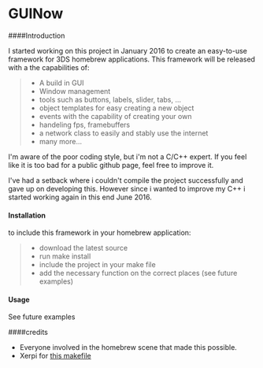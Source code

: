 GUINow
=======

####Introduction

I started working on this project in January 2016 to create an easy-to-use framework for 3DS homebrew applications.
This framework will be released with a the capabilities of:

> - A build in GUI
> - Window management
> - tools such as buttons, labels, slider, tabs, ...
> - object templates for easy creating a new object
> - events with the capability of creating your own
> - handeling fps, framebuffers
> - a network class to easily and stably use the internet
> - many more...

I'm aware of the poor coding style, but i'm not a C/C++ expert.
If you feel like it is too bad for a public github page, feel free to improve it.

I've had a setback where i couldn't compile the project successfully and gave up on developing this.
However since i wanted to improve my C++ i started working again in this end June 2016.

#### Installation
to include this framework in your homebrew application: 
> - download the latest source 
> - run make install
> - include the project in your make file
> - add the necessary function on the correct places (see future examples)

#### Usage
See future examples

####credits
- Everyone involved in the homebrew scene that made this possible.
- Xerpi for [this makefile](https://github.com/xerpi/sf2dlib/blob/master/libsf2d/Makefile)
